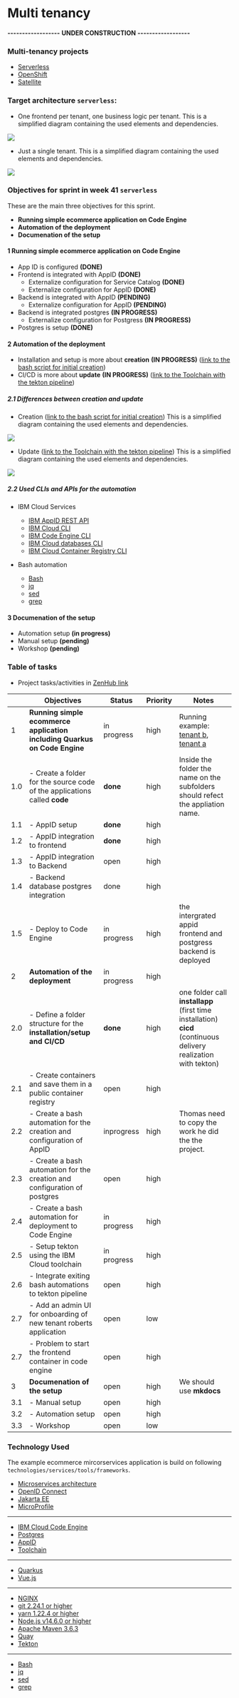 # Multi tenancy

**------------------**
**UNDER CONSTRUCTION**
**------------------**

### Multi-tenancy projects

* [Serverless](https://github.com/karimdeif/multi-tenancy)
* [OpenShift](https://github.com/kleniu/openshift-multi-tenancy)
* [Satellite]()

### Target architecture `serverless`:

* One frontend per tenant, one business logic per tenant. This is a simplified diagram containing the used elements and dependencies.

![](images/Mulit-Tenancy-architecture-codeengine-serverless.png)

* Just a single tenant. This is a simplified diagram containing the used elements and dependencies.

![](images/Multi-tenancy-serverless.png)

### Objectives for sprint in week 41 `serverless`

These are the main three objectives for this sprint.

* **Running simple ecommerce application on Code Engine**
* **Automation of the deployment**
* **Documenation of the setup**

#### 1 **Running simple ecommerce application on Code Engine**

  * App ID is configured **(DONE)**
  * Frontend is integrated with AppID **(DONE)**
      * Externalize configuration for Service Catalog **(DONE)**
      * Externalize configuration for AppID **(DONE)**
  * Backend is integrated with AppID **(PENDING)**
      * Externalize configuration for AppID **(PENDING)**
  * Backend is integrated postgres **(IN PROGRESS)**
      * Externalize configuration for Postgress **(IN PROGRESS)**
  * Postgres is setup **(DONE)**

#### 2  **Automation of the deployment**
      
  * Installation and setup is more about **creation** **(IN PROGRESS)** ([link to the bash script for initial creation](https://github.com/karimdeif/multi-tenancy/blob/main/installapp/ce-create-two-tenantcies.sh))
  * CI/CD is more about **update** **(IN PROGRESS)** ([link to the Toolchain with the tekton pipeline](https://cloud.ibm.com/devops/toolchains/92bb1c04-7f8a-4984-ab8a-2da143a96476?env_id=ibm:yp:us-south))

##### 2.1 **Differences between creation and update**

  * Creation ([link to the bash script for initial creation](https://github.com/karimdeif/multi-tenancy/blob/main/installapp/ce-create-two-tenantcies.sh)) This is a simplified diagram containing the used elements and dependencies.
 
  ![](images/Mulit-Tenancy-installation-cicd-02.png)

  * Update ([link to the Toolchain with the tekton pipeline](https://cloud.ibm.com/devops/toolchains/92bb1c04-7f8a-4984-ab8a-2da143a96476?env_id=ibm:yp:us-south)) This is a simplified diagram containing the used elements and dependencies.

  ![](images/Mulit-Tenancy-installation-cicd-01.png)

##### 2.2 **Used CLIs and APIs for the automation**

* IBM Cloud Services

    * [IBM AppID REST API](https://us-south.appid.cloud.ibm.com/swagger-ui)
    * [IBM Cloud CLI](https://cloud.ibm.com/docs/cli?topic=cli-getting-started)
    * [IBM Code Engine CLI](https://cloud.ibm.com/docs/codeengine?topic=codeengine-cli)
    * [IBM Cloud databases CLI](https://cloud.ibm.com/docs/databases-cli-plugin?topic=databases-cli-plugin-cdb-reference)
    * [IBM Cloud Container Registry CLI](https://cloud.ibm.com/docs/Registry?topic=container-registry-cli-plugin-containerregcli&locale=de)

* Bash automation

    * [Bash](https://en.wikipedia.org/wiki/Bash_(Unix_shell))
    * [jq](https://lzone.de/cheat-sheet/jq)
    * [sed](https://en.wikipedia.org/wiki/Sed)
    * [grep](https://en.wikipedia.org/wiki/Grep)

#### 3  **Documenation of the setup**

  * Automation setup **(in progress)**
  * Manual setup **(pending)**
  * Workshop **(pending)**

### Table of tasks

* Project tasks/activities in [ZenHub link](https://github.com/karimdeif/multi-tenancy#workspaces/serverless-6152c725095153001243b1aa/board?repos=388999110)

|   | Objectives |  Status | Priority |  Notes | 
|---|---|---|---|---|
| 1 | **Running simple ecommerce application including Quarkus on Code Engine** |  in progress | high |Running example: [tenant b](https://frontend-oidc-b.ceqctuyxg6m.us-south.codeengine.appdomain.cloud/), [tenant a](https://frontend-oidc-a.ceqctuyxg6m.us-south.codeengine.appdomain.cloud/)  |
| 1.0 | - Create a folder for the source code of the applications called **code** |  **done** | high | Inside the folder the name on the subfolders should refect the appliation name. |
| 1.1 | - AppID setup |  **done** | high |  |
| 1.2 | - AppID integration to frontend |  **done** | high |  |
| 1.3 | - AppID integration to Backend |  open | high |  |
| 1.4 | - Backend database postgres integration |  done | high |  |
| 1.5 | - Deploy to Code Engine |  in progress | high | the intergrated appid frontend and postgress backend is deployed |
| 2 | **Automation of the deployment** | in progress | high |  |
| 2.0 | - Define a folder structure for the **installation/setup and CI/CD** | **done** | high | one folder call **installapp** (first time installation) **cicd** (continuous delivery realization with tekton) |
| 2.1 | - Create containers and save them in a public container registry | open | high |  |
| 2.2 | - Create a bash automation for the creation and configuration of AppID | inprogress | high | Thomas need to copy the work he did the the project. |
| 2.3 | - Create a bash automation for the creation and configuration of postgres | open | high |  |
| 2.4 | - Create a bash automation for deployment to Code Engine | in progress | high |  |
| 2.5 | - Setup tekton using the IBM Cloud toolchain | in progress | high |  |
| 2.6 | - Integrate exiting bash automations to tekton pipeline | open | high |  |
| 2.7 | - Add an admin UI for onboarding of new tenant roberts application |  open | low |  |
| 2.7 | - Problem to start the frontend container in code engine |  open | high |  |
| 3 | **Documenation of the setup** | open | high | We should use **mkdocs** |  
| 3.1 | - Manual setup | open | high |  |  
| 3.2 | - Automation setup | open | high |  |
| 3.3 | - Workshop  | open | low |  |

### Technology Used

The example ecommerce mircorservices application is build on following `technologies/services/tools/frameworks`.

  * [Microservices architecture](https://en.wikipedia.org/wiki/Microservices)
  * [OpenID Connect](https://openid.net/connect/)
  * [Jakarta EE](https://jakarta.ee/)
  * [MicroProfile](https://microprofile.io/)

---

  * [IBM Cloud Code Engine](https://cloud.ibm.com/docs/codeengine?topic=codeengine-about)
  * [Postgres](https://cloud.ibm.com/databases/databases-for-postgresql/create)
  * [AppID](https://www.ibm.com/de-de/cloud/app-id)
  * [Toolchain](https://cloud.ibm.com/docs/ContinuousDelivery?topic=ContinuousDelivery-toolchains_getting_started)

---

  * [Quarkus](https://quarkus.io/ingress)
  * [Vue.js](https://vuejs.org/)

---

  * [NGINX](https://www.nginx.com/)
  * [git 2.24.1 or higher](https://git-scm.com/book/en/v2/Getting-Started-Installing-Git)
  * [yarn 1.22.4 or higher](https://yarnpkg.com)
  * [Node.js v14.6.0 or higher](https://nodejs.org/en/)
  * [Apache Maven 3.6.3](https://maven.apache.org/ref/3.6.3/maven-embedder/cli.html)
  * [Quay](https://quay.io/)
  * [Tekton](https://tekton.dev/)

---

  * [Bash](https://en.wikipedia.org/wiki/Bash_(Unix_shell))
  * [jq](https://lzone.de/cheat-sheet/jq)
  * [sed](https://en.wikipedia.org/wiki/Sed)
  * [grep](https://en.wikipedia.org/wiki/Grep)
  